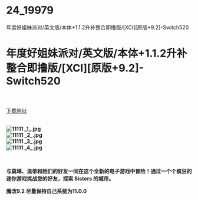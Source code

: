 # 24_19979
年度好姐妹派对/英文版/本体+1.1.2升补整合即撸版/[XCI][原版+9.2]-Switch520
# 年度好姐妹派对/英文版/本体+1.1.2升补整合即撸版/[XCI][原版+9.2]-Switch520
 <br/></br>
[下载地址](https://www.switch520.cc/article/19979 "下载地址")
<br/></br>

<p><strong><img title="11111 _1_.jpg" src="https://www.switch520.cc/muke_img/2021_07_09_98b94bccad9a0.jpg" alt="11111 _1_.jpg"></strong><br>
<strong><img title="11111 _2_.jpg" src="https://www.switch520.cc/muke_img/2021_07_09_954b785315c8b.jpg" alt="11111 _2_.jpg"></strong><br>
<strong><img title="11111 _3_.jpg" src="https://www.switch520.cc/muke_img/2021_07_09_9d684b4a0782c.jpg" alt="11111 _3_.jpg"></strong><br>
<strong><img title="11111 _4_.jpg" src="https://www.switch520.cc/muke_img/2021_07_09_4a04a9c8d05c8.jpg" alt="11111 _4_.jpg">&nbsp;</strong></p>
<p>&nbsp;</p>
<p><strong>与莫琳、温蒂和她们的好友一同在这个全新的电子游戏中冒险！通过一个个疯狂的迷你游戏挑战您的好友，探索 Sisters 的城市。</strong></p>
<p><strong>魔改9.2 尽量保持自己系统为11.0.0</strong></p>
